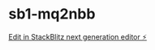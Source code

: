 # sb1-mq2nbb

[Edit in StackBlitz next generation editor ⚡️](https://stackblitz.com/~/github.com/Amstarz/sb1-mq2nbb)